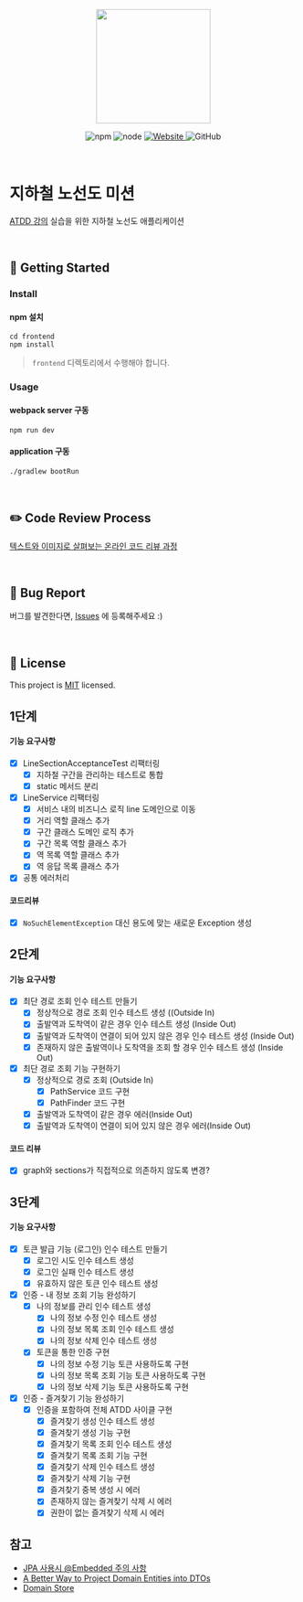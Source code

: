 <p align="center">
    <img width="200px;" src="https://raw.githubusercontent.com/woowacourse/atdd-subway-admin-frontend/master/images/main_logo.png"/>
</p>
<p align="center">
  <img alt="npm" src="https://img.shields.io/badge/npm-%3E%3D%205.5.0-blue">
  <img alt="node" src="https://img.shields.io/badge/node-%3E%3D%209.3.0-blue">
  <a href="https://edu.nextstep.camp/c/R89PYi5H" alt="nextstep atdd">
    <img alt="Website" src="https://img.shields.io/website?url=https%3A%2F%2Fedu.nextstep.camp%2Fc%2FR89PYi5H">
  </a>
  <img alt="GitHub" src="https://img.shields.io/github/license/next-step/atdd-subway-service">
</p>

<br>

# 지하철 노선도 미션
[ATDD 강의](https://edu.nextstep.camp/c/R89PYi5H) 실습을 위한 지하철 노선도 애플리케이션

<br>

## 🚀 Getting Started

### Install
#### npm 설치
```
cd frontend
npm install
```
> `frontend` 디렉토리에서 수행해야 합니다.

### Usage
#### webpack server 구동
```
npm run dev
```
#### application 구동
```
./gradlew bootRun
```
<br>

## ✏️ Code Review Process
[텍스트와 이미지로 살펴보는 온라인 코드 리뷰 과정](https://github.com/next-step/nextstep-docs/tree/master/codereview)

<br>

## 🐞 Bug Report

버그를 발견한다면, [Issues](https://github.com/next-step/atdd-subway-service/issues) 에 등록해주세요 :)

<br>

## 📝 License

This project is [MIT](https://github.com/next-step/atdd-subway-service/blob/master/LICENSE.md) licensed.


## 1단계
#### 기능 요구사항
- [X] LineSectionAcceptanceTest 리팩터링
    - [X] 지하철 구간을 관리하는 테스트로 통합
    - [X] static 메서드 분리
- [X] LineService 리팩터링
    - [X] 서비스 내의 비즈니스 로직 line 도메인으로 이동
    - [X] 거리 역할 클래스 추가
    - [X] 구간 클래스 도메인 로직 추가
    - [X] 구간 목록 역할 클래스 추가
    - [X] 역 목록 역할 클래스 추가
    - [X] 역 응답 목록 클래스 추가
- [X] 공통 에러처리

#### 코드리뷰
- [X] `NoSuchElementException` 대신 용도에 맞는 새로운 Exception 생성

## 2단계
#### 기능 요구사항
- [X] 최단 경로 조회 인수 테스트 만들기
    - [X] 정상적으로 경로 조회 인수 테스트 생성 ((Outside In)
    - [X] 출발역과 도착역이 같은 경우 인수 테스트 생성 (Inside Out)
    - [X] 출발역과 도착역이 연결이 되어 있지 않은 경우 인수 테스트 생성 (Inside Out)
    - [X] 존재하지 않은 출발역이나 도착역을 조회 할 경우 인수 테스트 생성 (Inside Out)
- [X] 최단 경로 조회 기능 구현하기
    - [X] 정상적으로 경로 조회 (Outside In)
        - [X] PathService 코드 구현
        - [X] PathFinder 코드 구현
    - [X] 출발역과 도착역이 같은 경우 에러(Inside Out)
    - [X] 출발역과 도착역이 연결이 되어 있지 않은 경우 에러(Inside Out)

#### 코드 리뷰
- [X] graph와 sections가 직접적으로 의존하지 않도록 변경?

## 3단계
#### 기능 요구사항
- [X] 토큰 발급 기능 (로그인) 인수 테스트 만들기
    - [X] 로그인 시도 인수 테스트 생성
    - [X] 로그인 실패 인수 테스트 생성
    - [X] 유효하지 않은 토큰 인수 테스트 생성
- [X] 인증 - 내 정보 조회 기능 완성하기
    - [X] 나의 정보를 관리 인수 테스트 생성
        - [X] 나의 정보 수정 인수 테스트 생성
        - [X] 나의 정보 목록 조회 인수 테스트 생성
        - [X] 나의 정보 삭제 인수 테스트 생성
    - [X] 토큰을 통한 인증 구현
        - [X] 나의 정보 수정 기능 토큰 사용하도록 구현
        - [X] 나의 정보 목록 조회 기능 토큰 사용하도록 구현
        - [X] 나의 정보 삭제 기능 토큰 사용하도록 구현

- [X] 인증 - 즐겨찾기 기능 완성하기
    - [X] 인증을 포함하여 전체 ATDD 사이클 구현
        - [X] 즐겨찾기 생성 인수 테스트 생성
        - [X] 즐겨찾기 생성 기능 구현
        - [X] 즐겨찾기 목록 조회 인수 테스트 생성
        - [X] 즐겨찾기 목록 조회 기능 구현
        - [X] 즐겨찾기 삭제 인수 테스트 생성
        - [X] 즐겨찾기 삭제 기능 구현
        - [X] 즐겨찾기 중복 생성 시 에러
        - [X] 존재하지 않는 즐겨찾기 삭제 시 에러
        - [X] 권한이 없는 즐겨찾기 삭제 시 에러

## 참고
- [JPA 사용시 @Embedded 주의 사항](https://jojoldu.tistory.com/559)
- [A Better Way to Project Domain Entities into DTOs](https://buildplease.com/pages/repositories-dto/)
- [Domain Store](http://www.corej2eepatterns.com/DomainStore.htm)

